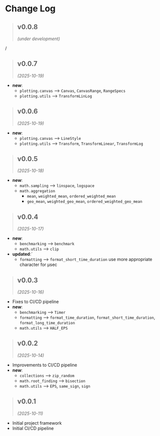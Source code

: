 # Change Log

<!------------------------------------------------------------------------------------------------->
> ## v0.0.8
> *(under development)*
<!------------------------------------------------------------------------------------------------->

/

<!------------------------------------------------------------------------------------------------->
> ## v0.0.7
> *(2025-10-19)*
<!------------------------------------------------------------------------------------------------->

- **new**:
  - `plotting.canvas` --> `Canvas`, `CanvasRange`, `RangeSpecs`
  - `plotting.utils` --> `TransformLinLog`

<!------------------------------------------------------------------------------------------------->
> ## v0.0.6
> *(2025-10-19)*
<!------------------------------------------------------------------------------------------------->

- **new**:
  - `plotting.canvas` --> `LineStyle`
  - `plotting.utils` --> `Transform`, `TransformLinear`, `TransformLog`

<!------------------------------------------------------------------------------------------------->
> ## v0.0.5
> *(2025-10-18)*
<!------------------------------------------------------------------------------------------------->

- **new**:
  - `math.sampling` --> `linspace`, `logspace`
  - `math.aggregation` 
    - `mean`, `weighted_mean`, `ordered_weighted_mean`
    - `geo_mean`, `weighted_geo_mean`, `ordered_weighted_geo_mean`

<!------------------------------------------------------------------------------------------------->
> ## v0.0.4
> *(2025-10-17)*
<!------------------------------------------------------------------------------------------------->

- **new**:
  - `benchmarking` --> `benchmark`
  - `math.utils` --> `clip`
- **updated**:` 
  - `formatting` --> `format_short_time_duration` use more appropriate character for μsec

<!------------------------------------------------------------------------------------------------->
> ## v0.0.3
> *(2025-10-16)*
<!------------------------------------------------------------------------------------------------->

- Fixes to CI/CD pipeline
- **new**: 
  - `benchmarking` --> `Timer`
  - `formatting` --> `format_time_duration`, `format_short_time_duration`, `format_long_time_duration`
  - `math.utils` --> `HALF_EPS`

<!------------------------------------------------------------------------------------------------->
> ## v0.0.2
> *(2025-10-14)*
<!------------------------------------------------------------------------------------------------->

- Improvements to CI/CD pipeline
- **new**: 
  - `collections` --> `zip_random`
  - `math.root_finding` --> `bisection`
  - `math.utils` --> `EPS`, `same_sign`, `sign` 
  

<!------------------------------------------------------------------------------------------------->
> ## v0.0.1
> *(2025-10-11)*
<!------------------------------------------------------------------------------------------------->

- Initial project framework
- Initial CI/CD pipeline
